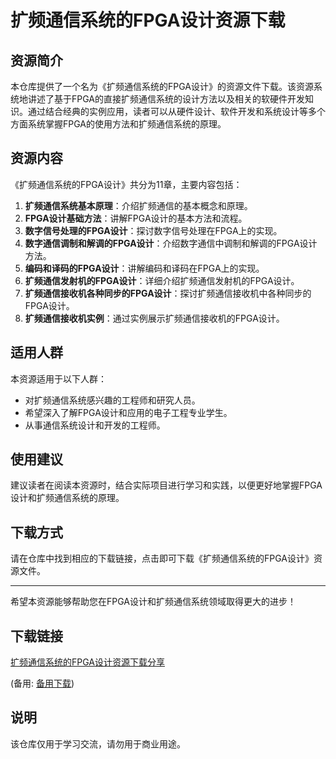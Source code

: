# 扩频通信系统的FPGA设计资源下载

## 资源简介

本仓库提供了一个名为《扩频通信系统的FPGA设计》的资源文件下载。该资源系统地讲述了基于FPGA的直接扩频通信系统的设计方法以及相关的软硬件开发知识。通过结合经典的实例应用，读者可以从硬件设计、软件开发和系统设计等多个方面系统掌握FPGA的使用方法和扩频通信系统的原理。

## 资源内容

《扩频通信系统的FPGA设计》共分为11章，主要内容包括：

1. **扩频通信系统基本原理**：介绍扩频通信的基本概念和原理。
2. **FPGA设计基础方法**：讲解FPGA设计的基本方法和流程。
3. **数字信号处理的FPGA设计**：探讨数字信号处理在FPGA上的实现。
4. **数字通信调制和解调的FPGA设计**：介绍数字通信中调制和解调的FPGA设计方法。
5. **编码和译码的FPGA设计**：讲解编码和译码在FPGA上的实现。
6. **扩频通信发射机的FPGA设计**：详细介绍扩频通信发射机的FPGA设计。
7. **扩频通信接收机各种同步的FPGA设计**：探讨扩频通信接收机中各种同步的FPGA设计。
8. **扩频通信接收机实例**：通过实例展示扩频通信接收机的FPGA设计。

## 适用人群

本资源适用于以下人群：

- 对扩频通信系统感兴趣的工程师和研究人员。
- 希望深入了解FPGA设计和应用的电子工程专业学生。
- 从事通信系统设计和开发的工程师。

## 使用建议

建议读者在阅读本资源时，结合实际项目进行学习和实践，以便更好地掌握FPGA设计和扩频通信系统的原理。

## 下载方式

请在仓库中找到相应的下载链接，点击即可下载《扩频通信系统的FPGA设计》资源文件。

---

希望本资源能够帮助您在FPGA设计和扩频通信系统领域取得更大的进步！

## 下载链接
[扩频通信系统的FPGA设计资源下载分享](https://pan.quark.cn/s/35cd72afe2f4) 

(备用: [备用下载](https://pan.baidu.com/s/13syKDcl1098j5ukiNNPCdw?pwd=1234))

## 说明

该仓库仅用于学习交流，请勿用于商业用途。
